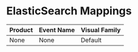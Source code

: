 # ElasticSearch Mappings
|Product|Event Name|Visual Family|
|-------|----------|-------------|
|None|None|Default|
